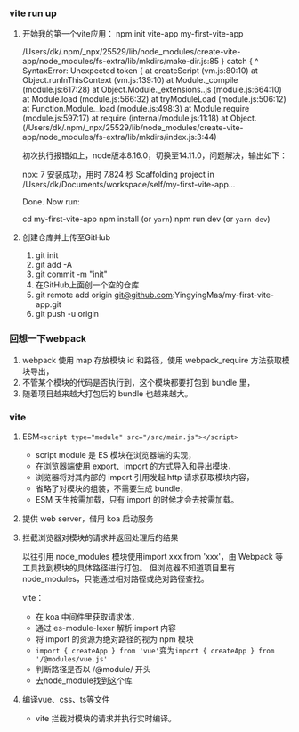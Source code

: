 
### vite run up

1. 开始我的第一个vite应用： npm init vite-app my-first-vite-app
    
    /Users/dk/.npm/_npx/25529/lib/node_modules/create-vite-app/node_modules/fs-extra/lib/mkdirs/make-dir.js:85
        } catch {
                ^
    SyntaxError: Unexpected token {
        at createScript (vm.js:80:10)
        at Object.runInThisContext (vm.js:139:10)
        at Module._compile (module.js:617:28)
        at Object.Module._extensions..js (module.js:664:10)
        at Module.load (module.js:566:32)
        at tryModuleLoad (module.js:506:12)
        at Function.Module._load (module.js:498:3)
        at Module.require (module.js:597:17)
        at require (internal/module.js:11:18)
        at Object.<anonymous> (/Users/dk/.npm/_npx/25529/lib/node_modules/create-vite-app/node_modules/fs-extra/lib/mkdirs/index.js:3:44)

    初次执行报错如上，node版本8.16.0，切换至14.11.0，问题解决，输出如下：

    npx: 7 安装成功，用时 7.824 秒
    Scaffolding project in /Users/dk/Documents/workspace/self/my-first-vite-app...

    Done. Now run:

    cd my-first-vite-app
    npm install (or `yarn`)
    npm run dev (or `yarn dev`)

2. 创建仓库并上传至GitHub
   1. git init
   2. git add -A
   3. git commit -m "init"
   4. 在GitHub上面创一个空的仓库
   5. git remote add origin git@github.com:YingyingMas/my-first-vite-app.git
   6. git push -u origin 
   


### 回想一下webpack
1.  webpack 使用 map 存放模块 id 和路径，使用 webpack_require 方法获取模块导出，
2. 不管某个模块的代码是否执行到，这个模块都要打包到 bundle 里，
3. 随着项目越来越大打包后的 bundle 也越来越大。



### vite

1. ESM```<script type="module" src="/src/main.js"></script>```
   - script module 是 ES 模块在浏览器端的实现，
   - 在浏览器端使用 export、import 的方式导入和导出模块，
   - 浏览器将对其内部的 import 引用发起 http 请求获取模块内容，
   - 省略了对模块的组装，不需要生成 bundle，
   - ESM 天生按需加载，只有 import 的时候才会去按需加载。
   
2. 提供 web server，借用 koa 启动服务
   
3. 拦截浏览器对模块的请求并返回处理后的结果
   
    以往引用 node_modules 模块使用import xxx from 'xxx'，由 Webpack 等工具找到模块的具体路径进行打包。
    但浏览器不知道项目里有 node_modules，只能通过相对路径或绝对路径查找。

    vite：
    - 在 koa 中间件里获取请求体，
    - 通过 es-module-lexer 解析 import 内容
    - 将 import 的资源为绝对路径的视为 npm 模块
    - ```import { createApp } from 'vue'```变为```import { createApp } from '/@modules/vue.js'```
    - 判断路径是否以 /@module/ 开头
    - 去node_module找到这个库

4. 编译vue、css、ts等文件
   - vite 拦截对模块的请求并执行实时编译。 